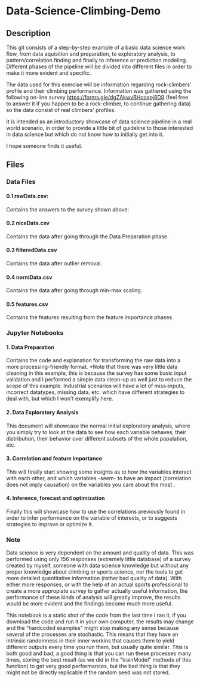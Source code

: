 # Data-Science-Climbing-Demo

## Description

This git consists of a step-by-step example of a basic data science work flow, from data aquisition and preparation, to exploratory analysis, to pattern/correlation finding and finally to inference or prediction modeling. Different phases of the pipeline will be divided into different files in order to make it more evident and specific.

The data used for this exercise will be information regarding rock-climbers' profile and their climbing performance. Information was gathered using the following on-line survey https://forms.gle/dgZAkwvBHcoapj8D9 (feel free to answer it if you happen to be a rock-climber, to continue gathering data) so the data consist of real climbers' profiles.

It is intended as an introductory showcase of data science pipeline in a real world scenario, in order to provide a little bit of guideline to those interested in data science but which do not know how to initially get into it.

I hope someone finds it useful.

## Files

### Data Files
#### 0.1 rawData.csv:
Contains the answers to the survey shown above:

#### 0.2 niceData.csv
Contains the data after going through the Data Preparation phase.

#### 0.3 filteredData.csv
Contains the data after outlier removal.

#### 0.4 normData.csv
Contains the data after going through min-max scaling.

#### 0.5 features.csv
Contains the features resulting from the feature importance phases.

### Jupyter Notebooks
#### 1. Data Preparation
Contains the code and explanation for transforming the raw data into a more processing-friendly format.
*Note that there was very little data cleaning in this example, this is because the survey has some basic input validation and I performed a simple data clean-up as well just to reduce the scope of this example. Industrial scenarios will have a lot of miss-inputs, incorrect datatypes, missing data, etc. which have different strategies to deal with, but which I won't exemplify here.

#### 2. Data Exploratory Analysis
This document will showcase the normal initial exploratory analysis, where you simply try to look at the data to see how each variable behaves, their distribution, their behavior over different subsets of the whole population, etc.

#### 3. Correlation and feature importance
This will finally start showing some insights as to how the variables interact with each other, and which variables -seem- to have an impact (correlation does not imply causation) on the variables you care about the most .

#### 4. Inference, forecast and optimization
Finally this will showcase how to use the correlations previously found in order to infer performance on the variable of interests, or to suggests strategies to improve or optimize it.

### Note

Data science is very dependent on the amount and quality of data. This was performed using only 156 responses (extremely little database) of a survey created by myself, someone with data science knowledge but without any proper knowledge about climbing or sports science, nor the tools to get more detailed quantitative information (rather bad quality of data). With either more responses, or with the help of an actual sports professional to create a more appropiate survey to gather actually useful information, the performance of these kinds of analysis will greatly improve, the results would be more evident and the findings become much more useful.

This notebook is a static shot of the code from the last time I ran it, if you download the code and run it in your own computer, the results may change and the "hardcoded examples" might stop making any sense because several of the processes are stochastic. This means that they have an intrinsic randomness in their inner workins that causes them to yield different outputs every time you run them, but usually quite similar. This is both good and bad, a good thing is that you can run these processes many times, storing the best result (as we did in the "trainModel" methods of this function) to get very good performances, but the bad thing is that they might not be directly replicable if the random seed was not stored.
